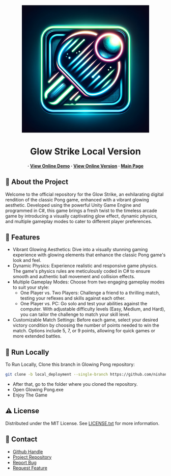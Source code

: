 <div align='center'>

<img src=https://github.com/nishantjoshi-007/GlowStrike/blob/main/logo.png alt="logo" width=400 height=400 />

<h1>Glow Strike Local Version</h1>

<h4> 
  <span> · </span> <a href=https://nishantjoshi-007.github.io/GlowStrike/>View Online Demo</a>
  <span> · </span> <a href=https://github.com/nishantjoshi-007/GlowStrike/tree/main>View Online Version</a>
  <span> · </span> <a href=https://github.com/nishantjoshi-007/GlowStrike>Main Page</a>
</h4>
</div>

## :star2: About the Project
<p>Welcome to the official repository for the Glow Strike, an exhilarating digital rendition of the classic Pong game, enhanced with a vibrant glowing aesthetic. Developed using the powerful Unity Game Engine and programmed in C#, this game brings a fresh twist to the timeless arcade game by introducing a visually captivating glow effect, dynamic physics, and multiple gameplay modes to cater to different player preferences.</p>

## :dart: Features
- Vibrant Glowing Aesthetics: Dive into a visually stunning gaming experience with glowing elements that enhance the classic Pong game's look and feel.
- Dynamic Physics: Experience realistic and responsive game physics. The game's physics rules are meticulously coded in C# to ensure smooth and authentic ball movement and collision effects.
- Multiple Gameplay Modes: Choose from two engaging gameplay modes to suit your style:
  - One Player vs. Two Players: Challenge a friend to a thrilling match, testing your reflexes and skills against each other.
  - One Player vs. PC: Go solo and test your abilities against the computer. With adjustable difficulty levels (Easy, Medium, and Hard), you can tailor the challenge to match your skill level.
- Customizable Match Settings: Before each game, select your desired victory condition by choosing the number of points needed to win the match. Options include 5, 7, or 9 points, allowing for quick games or more extended battles.

## :running: Run Locally
To Run Locally, Clone this branch in Glowing Pong repository:
```bash
git clone -b local_deployment --single-branch https://github.com/nishantjoshi-007/GlowStrike.git
```
- After that, go to the folder where you cloned the repository.
- Open Glowing Pong.exe
- Enjoy The Game

## :warning: License
Distributed under the MIT License. See <a href=https://github.com/nishantjoshi-007/GlowStrike/blob/main/LICENSE>LICENSE.txt</a> for more information.

## :handshake: Contact
- <a href=https://github.com/nishantjoshi-007>Github Handle</a>
- <a href=https://github.com/nishantjoshi-007/GlowStrike.git>Project Repository</a>
- <a href="https://github.com/nishantjoshi-007/GlowStrike/issues"> Report Bug </a>
- <a href="https://github.com/nishantjoshi-007/GlowStrike/issues"> Request Feature </a> 
